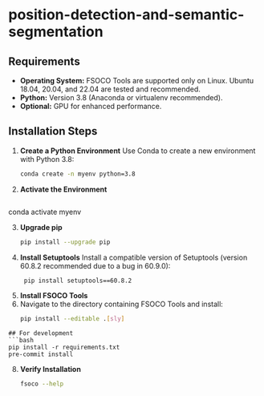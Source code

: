 # position-detection-and-semantic-segmentation
## Requirements

- **Operating System:** FSOCO Tools are supported only on Linux. Ubuntu 18.04, 20.04, and 22.04 are tested and recommended.
- **Python:** Version 3.8 (Anaconda or virtualenv recommended).
- **Optional:** GPU for enhanced performance.

## Installation Steps

1. **Create a Python Environment**
   Use Conda to create a new environment with Python 3.8:
     ```bash
     conda create -n myenv python=3.8

  2. **Activate the Environment**
     ```bash
   conda activate myenv

  3. **Upgrade pip**
     ```bash
     pip install --upgrade pip
     
  4. **Install Setuptools**
     Install a compatible version of Setuptools (version 60.8.2 recommended due to a bug in 60.9.0):
     ```bash
      pip install setuptools==60.8.2
  6. **Install FSOCO Tools**
  7. Navigate to the directory containing FSOCO Tools and install:
     ```bash
     pip install --editable .[sly]
    ## For development
    ```bash
    pip install -r requirements.txt
    pre-commit install
  8. **Verify Installation**
     ```bash
     fsoco --help
     
